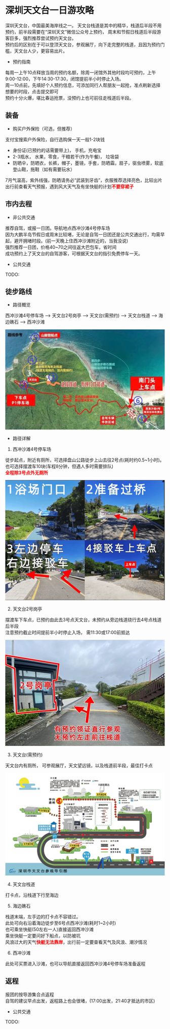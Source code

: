 # 深圳天文台一日游攻略

深圳天文台，中国最美海岸线之一。 天文台栈道是其中的精华，栈道后半段不用预约，前半段需要在“深圳天文”微信公众号上预约， 周末和节假日栈道后半段游客巨多，强烈推荐尝试预约天文台。  
预约后的区别在于可以登顶天文台，参观展厅，向下走完整的栈道，且因为预约门槛，天文台人少，更容易出片。  

- 预约指南

每周一上午10点释放当周的预约名额，除周一闭馆外其他时段均可预约，上午9:00-12:00，下午14:30-17:30，闭馆提前半小时停止入场。  
周一10点前，先填好个人预约信息，可添加同行人帮朋友一起抢，准点刷新选择想要的时段，点击提交即可  
预约十分火爆，堪比春运抢票，没预约上也可前往走栈道后半段。  

## 装备

- 购买户外保险（可选，但推荐）

支付宝搜索户外保险，自行选购保一天一般1-2块钱  

- 身份证(已预约的话需要带上)， 手机，充电宝
- 2-3瓶水， 水果，零食，干粮若干(作为午餐)， 垃圾袋
- 防晒伞，防晒衣，长裤，帽子，墨镜，手套，防晒霜，扇子，驱虫喷雾，软底登山鞋，拖鞋（如有需要玩水）

7月气温高，紫外线强，防晒请务必“武装到牙齿”，衣服推荐选择亮色，比较出片  
出行前查看天气预报，遇到风大天气及有坐快艇的计划<strong style="color:red;">不要穿裙子</strong>  

## 市内去程

- 非公共交通

推荐自驾，或报一日团。导航地点西冲沙滩4号停车场  
因为大鹏半岛节假日或周末比较堵，无论是自驾一日团还是公共交通出行，均需早起，避开拥堵时段。(前一天晚上住西冲沙滩附近的，当我没说)  
强烈推荐一日团，价格40~70之间往返大巴包车，省时间  
成功预约上了天文台的自驾游客，可根据天文台的指引免费停车一天。

- 公共交通

TODO: 

## 徒步路线

- 路径概览

西冲沙滩4号停车场 --> 天文台2号岗亭 --> 天文台(需预约) --> 天文台栈道 --> 海边礁石 --> 西冲沙滩

<picture>
  <source srcset="https://cdnjson.com/images/2024/07/10/mainMap.webp"/>
  <img src="./mainMap.webp" alt="路线图"/>
</picture>

- 路径详解

1. 西冲沙滩4号停车场

徒步起点，附近有厕所，可选择盘山公路徒步上山去往2号点(耗时约0.5~1小时)。也可选择摆渡车10块(车程8分钟，但遇人多时需要排队)  
<strong style="color:red;">全程除3号点外无厕所</strong>  

<picture>
  <source srcset="https://cdnjson.com/images/2024/07/10/node01.png"/>
  <img src="./node01.png" alt="节点1"/>
</picture>

2. 天文台2号岗亭

摆渡车下车点，已预约由此去3号点天文台，未预约从旁边栈道绕行去4号点栈道后半段  
注意预约截止时间提前半小时停止入场， 需11:30或17:00前抵达

<picture>
  <source srcset="https://cdnjson.com/images/2024/07/10/node02.jpg"/>
  <img src="./node02.jpg" alt="节点2"/>
</picture>

3. 天文台(需预约)

天文台内有厕所， 可参观展厅，天文望远镜，以及栈道前半段，最佳打卡点

<picture>
  <img src="./astronomicalObservatoryGuide.webp" alt="天文台游览图"/>
</picture>

4. 天文台栈道

打卡点，沿栈道下行至海边

5. 海边礁石

栈道末端，左手边的打卡点不容错过。  
此处可向右沿着海边徒步至6号点西冲沙滩(耗时1~2小时)  
也可乘坐快艇(50左右一人)直接返回西冲沙滩  
乘坐快艇一定要问好下船点，以防被坑  
风浪过大的天气<strong style="color: red;">快艇无法靠岸</strong>，出行前一定要查看天气及风浪、潮汐情况  

6. 西冲沙滩

此处可买票进入沙滩，也可以导航直接返回西冲沙滩4号停车场准备返程

## 返程

报团的按导游集合点返程  
自驾的建议早点出发，返程路上也会很堵，(17:00出发，21:40才抵达的市区)

- 公共交通

TODO:
